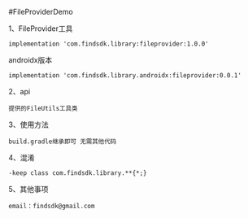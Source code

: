 #FileProviderDemo


1、FileProvider工具

    implementation 'com.findsdk.library:fileprovider:1.0.0'
    
   androidx版本
    
    implementation 'com.findsdk.library.androidx:fileprovider:0.0.1'

2、api

    提供的FileUtils工具类
        
3、使用方法

    build.gradle继承即可 无需其他代码
   

4、混淆

    -keep class com.findsdk.library.**{*;}

5、其他事项

    email：findsdk@gmail.com
